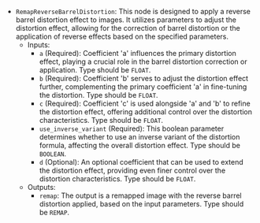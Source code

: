 - `RemapReverseBarrelDistortion`: This node is designed to apply a reverse barrel distortion effect to images. It utilizes parameters to adjust the distortion effect, allowing for the correction of barrel distortion or the application of reverse effects based on the specified parameters.
    - Inputs:
        - `a` (Required): Coefficient 'a' influences the primary distortion effect, playing a crucial role in the barrel distortion correction or application. Type should be `FLOAT`.
        - `b` (Required): Coefficient 'b' serves to adjust the distortion effect further, complementing the primary coefficient 'a' in fine-tuning the distortion. Type should be `FLOAT`.
        - `c` (Required): Coefficient 'c' is used alongside 'a' and 'b' to refine the distortion effect, offering additional control over the distortion characteristics. Type should be `FLOAT`.
        - `use_inverse_variant` (Required): This boolean parameter determines whether to use an inverse variant of the distortion formula, affecting the overall distortion effect. Type should be `BOOLEAN`.
        - `d` (Optional): An optional coefficient that can be used to extend the distortion effect, providing even finer control over the distortion characteristics. Type should be `FLOAT`.
    - Outputs:
        - `remap`: The output is a remapped image with the reverse barrel distortion applied, based on the input parameters. Type should be `REMAP`.
